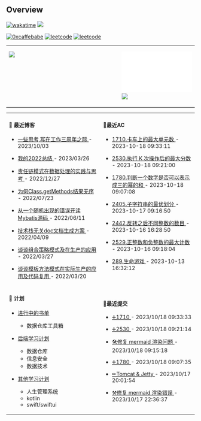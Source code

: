 
## Overview

[![wakatime](https://wakatime.com/badge/user/78591c59-95d5-4479-b2fc-988c35f31d59.svg)](https://wakatime.com/@78591c59-95d5-4479-b2fc-988c35f31d59) ![](https://gpvc.arturio.dev/0xcaffebabe)

[![0xcaffebabe](https://img.shields.io/static/v1?label=LeetCode%200xcaffebabe&message=5554&color=success)](https://leetcode.cn/u/0xcaffebabe/) [![leetcode](https://img.shields.io/static/v1?label=Solved&message=988%20/%203519&color=success)](https://leetcode.cn/u/0xcaffebabe/) [![leetcode](https://img.shields.io/static/v1?label=Accepted&message=84.67%&color=success)](https://leetcode.cn/u/0xcaffebabe/)

<table border="0">
  <tr border="0">

  <td valign="top" width="60%">

  ![](https://github-readme-stats.vercel.app/api/wakatime?username=0xcaffebabe&layout=compact&langs_count=12&theme=dark&range=all_time)

  </td>

  <td valign="top" width="40%">

  ![](https://raw.githubusercontent.com/0xcaffebabe/github-stats/master/generated/overview.svg)
  ![](https://github-profile-summary-cards.vercel.app/api/cards/productive-time?username=0xcaffebabe&theme=github_dark&utcOffset=8)

  </td>
  </tr>

</table>

<table>

<tr>
<td valign="top" width="50%">

#### 📖 最近博客


* <a href="https://0xcaffebabe.github.io/%E4%BA%BA%E7%94%9F/2023/10/03/%E4%B8%80%E4%BA%9B%E6%80%9D%E8%80%83,%E5%86%99%E5%9C%A8%E5%B7%A5%E4%BD%9C%E4%B8%89%E5%91%A8%E5%B9%B4%E4%B9%8B%E9%99%85.html" target="_blank"> 一些思考,写在工作三周年之际 </a> - 2023/10/03 

    
* <a href="https://0xcaffebabe.github.io/%E4%BA%BA%E7%94%9F/2023/03/26/%E6%88%91%E7%9A%842022%E6%80%BB%E7%BB%93.html" target="_blank"> 我的2022总结 </a> - 2023/03/26 

    
* <a href="https://0xcaffebabe.github.io/%E8%AE%BE%E8%AE%A1%E6%A8%A1%E5%BC%8F/2022/12/27/%E8%B4%A3%E4%BB%BB%E9%93%BE%E6%A8%A1%E5%BC%8F%E5%9C%A8%E6%95%B0%E6%8D%AE%E5%A4%84%E7%90%86%E7%9A%84%E5%AE%9E%E8%B7%B5%E4%B8%8E%E6%80%9D%E8%80%83.html" target="_blank"> 责任链模式在数据处理的实践与思考 </a> - 2022/12/27 

    
* <a href="https://0xcaffebabe.github.io/jvm/2022/07/23/%E4%B8%BA%E4%BD%95Class.getMethods%E7%BB%93%E6%9E%9C%E6%97%A0%E5%BA%8F.html" target="_blank"> 为何Class.getMethods结果无序 </a> - 2022/07/23 

    
* <a href="https://0xcaffebabe.github.io/java/2022/06/11/%E4%BB%8E%E4%B8%80%E4%B8%AA%E9%9A%8F%E6%9C%BA%E5%87%BA%E7%8E%B0%E7%9A%84%E9%94%99%E8%AF%AF%E5%BC%80%E8%AF%BBMybatis%E6%BA%90%E7%A0%81.html" target="_blank"> 从一个随机出现的错误开读Mybatis源码 </a> - 2022/06/11 

    
* <a href="https://0xcaffebabe.github.io/%E6%97%A5%E5%B8%B8/2022/04/09/%E6%8A%80%E6%9C%AF%E6%A0%88%E6%97%A0%E5%85%B3doc%E6%96%87%E6%A1%A3%E7%94%9F%E6%88%90%E6%96%B9%E6%A1%88.html" target="_blank"> 技术栈无关doc文档生成方案 </a> - 2022/04/09 

    
* <a href="https://0xcaffebabe.github.io/%E8%AE%BE%E8%AE%A1%E6%A8%A1%E5%BC%8F/2022/03/27/%E8%B0%88%E8%B0%88%E7%BB%84%E5%90%88%E7%AD%96%E7%95%A5%E6%A8%A1%E5%BC%8F%E5%8F%8A%E5%9C%A8%E7%94%9F%E4%BA%A7%E7%9A%84%E5%BA%94%E7%94%A8.html" target="_blank"> 谈谈组合策略模式及在生产的应用 </a> - 2022/03/27 

    
* <a href="https://0xcaffebabe.github.io/%E8%AE%BE%E8%AE%A1%E6%A8%A1%E5%BC%8F/2022/03/20/%E8%B0%88%E8%B0%88%E6%A8%A1%E6%9D%BF%E6%96%B9%E6%B3%95%E6%A8%A1%E5%BC%8F%E5%9C%A8%E5%AE%9E%E9%99%85%E7%94%9F%E4%BA%A7%E7%9A%84%E5%BA%94%E7%94%A8%E5%8F%8A%E4%BB%A3%E7%A0%81%E5%A4%8D%E7%94%A8.html" target="_blank"> 谈谈模板方法模式在实际生产的应用及代码复用 </a> - 2022/03/20 

        

</td>

<td valign="top" width="50%">

#### 🔋最近AC


  * <a href="https://leetcode.cn/submissions/detail/475119683" target="_blank"> 1710.卡车上的最大单元数 </a> - 2023-10-18 09:33:11 

    
  * <a href="https://leetcode.cn/submissions/detail/475115921" target="_blank"> 2530.执行 K 次操作后的最大分数 </a> - 2023-10-18 09:21:00 

    
  * <a href="https://leetcode.cn/submissions/detail/475112490" target="_blank"> 1780.判断一个数字是否可以表示成三的幂的和 </a> - 2023-10-18 09:07:08 

    
  * <a href="https://leetcode.cn/submissions/detail/474789890" target="_blank"> 2405.子字符串的最优划分 </a> - 2023-10-17 09:16:50 

    
  * <a href="https://leetcode.cn/submissions/detail/474618271" target="_blank"> 2442.反转之后不同整数的数目 </a> - 2023-10-16 16:28:50 

    
  * <a href="https://leetcode.cn/submissions/detail/474486756" target="_blank"> 2529.正整数和负整数的最大计数 </a> - 2023-10-16 09:18:04 

    
  * <a href="https://leetcode.cn/submissions/detail/473853171" target="_blank"> 289.生命游戏 </a> - 2023-10-13 16:32:12 

    

</td>

</tr>

<tr>

<td valign="top" width="50%">

#### 📝 计划

- [进行中的书单](https://github.com/users/0xcaffebabe/projects/4)
  - 数据仓库工具箱


- [后端学习计划](https://github.com/users/0xcaffebabe/projects/1)
  - 数据仓库
  - 信息安全
  - 数据技术


- [其他学习计划](https://github.com/users/0xcaffebabe/projects/3)
  - 人生管理系统
  - kotlin
  - swift/swiftui


<td>

#### 🌴最近提交


  * <a href="https://github.com/0xcaffebabe/leetcode/commit/59c09e3d4af6657f3d2769d2830d24018ddc8ed7" target="_blank"> ➕1710 </a> - 2023/10/18 09:33:33 

    
  * <a href="https://github.com/0xcaffebabe/leetcode/commit/85fa23bf83a209f2644f50e62933524497f5153d" target="_blank"> ➕2530 </a> - 2023/10/18 09:21:14 

    
  * <a href="https://github.com/0xcaffebabe/note/commit/861296c4e306a337361dbf22448de3a2ceb66567" target="_blank"> 🛠修复 mermaid 渲染问题 </a> - 2023/10/18 09:15:18 

    
  * <a href="https://github.com/0xcaffebabe/leetcode/commit/228dcd62649cae14b9bdb00f1248c75d06b651e6" target="_blank"> ➕1780 </a> - 2023/10/18 09:07:35 

    
  * <a href="https://github.com/0xcaffebabe/note/commit/a1888d99bb9408cfa0867568c0b1ec77ddff3f93" target="_blank"> ✏Tomcat & Jetty </a> - 2023/10/17 20:01:54 

    
  * <a href="https://github.com/0xcaffebabe/note/commit/bc7bf7f9e2a731cf6d6529992ae0049406ed98b5" target="_blank"> ⚒️修复 mermaid 渲染错误 </a> - 2023/10/17 22:36:37 

    

</td>

</tr>

</table>

